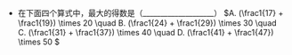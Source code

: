 - 在下面四个算式中，最大的得数是（____________________）
 $A. (\frac1{17} + \frac1{19}) \times 20 \quad B. (\frac1{24} + \frac1{29}) \times 30 \quad C. (\frac1{31} + \frac1{37}) \times 40 \quad D. (\frac1{41} + \frac1{47}) \times 50 $

